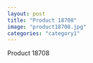 ```yaml
---
layout: post
title: "Product 18708"
image: "product18708.jpg"
categories: "category1"
---
```

Product 18708
